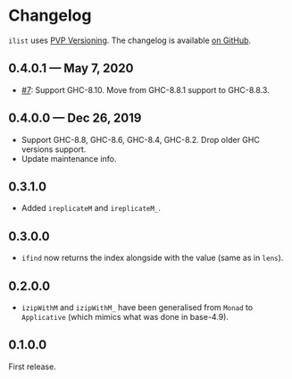 # Changelog

`ilist` uses [PVP Versioning][1].
The changelog is available [on GitHub][2].

## 0.4.0.1 — May 7, 2020

* [#7](https://github.com/kowainik/ilist/issues/7):
  Support GHC-8.10. Move from GHC-8.8.1 support to GHC-8.8.3.

## 0.4.0.0 — Dec 26, 2019

* Support GHC-8.8, GHC-8.6, GHC-8.4, GHC-8.2. Drop older GHC versions support.
* Update maintenance info.

## 0.3.1.0

* Added `ireplicateM` and `ireplicateM_`.

## 0.3.0.0

* `ifind` now returns the index alongside with the value (same as in `lens`).

## 0.2.0.0

* `izipWithM` and `izipWithM_` have been generalised from `Monad` to `Applicative` (which mimics what was done in base-4.9).

## 0.1.0.0

First release.

[1]: https://pvp.haskell.org
[2]: https://github.com/kowainik/ilist/releases
